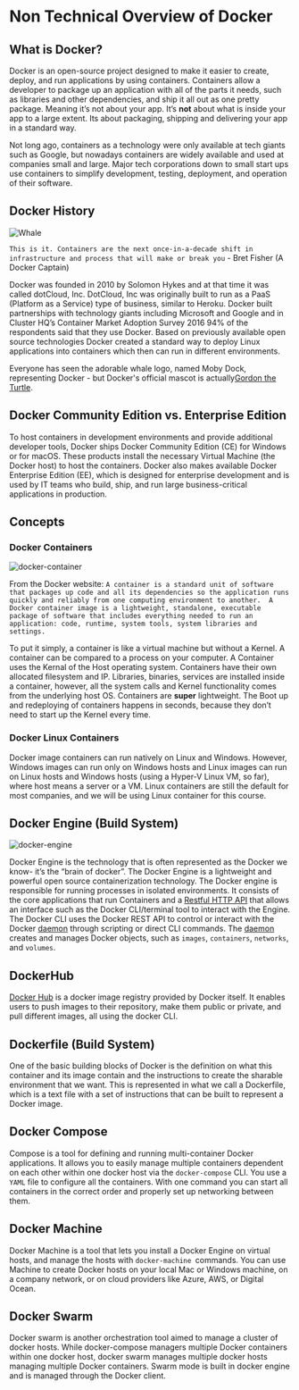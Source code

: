 # Non Technical Overview of Docker

## What is Docker?

Docker is an open-source project designed to make it easier to create, deploy, and run applications by using containers. Containers allow a developer to package up an application with all of the parts it needs, such as libraries and other dependencies, and ship it all out as one pretty package. Meaning it’s not about your app. It’s **not** about what is inside your app to a large extent. Its about packaging, shipping and delivering your app in a standard way.

Not long ago, containers as a technology were only available at tech giants such as Google, but nowadays containers are widely available and used at companies small and large. Major tech corporations down to small start ups use containers to simplify development, testing, deployment, and operation of their software. 

## Docker History
![Whale](https://i2.wp.com/blog.docker.com/wp-content/uploads/2013/06/Docker-logo-011.png?resize=300%2C232&ssl=1)

`This is it. Containers are the next once-in-a-decade shift in infrastructure and process that will make or break you` - Bret Fisher (A Docker Captain)

Docker was founded in 2010 by Solomon Hykes and at that time it was called dotCloud, Inc. DotCloud, Inc was originally built to run as a PaaS (Platform as a Service) type of business, similar to Heroku. Docker built partnerships with technology giants including Microsoft and Google and in Cluster HQ’s Container Market Adoption Survey 2016 94% of the respondents said that they use Docker. Based on previously available open source technologies Docker created a standard way to deploy Linux applications into containers which then can run in different environments. 

Everyone has seen the adorable whale logo, named Moby Dock, representing Docker - but Docker's official mascot is actually[Gordon the Turtle](https://twitter.com/gordontheturtle?lang=en). 

## Docker Community Edition vs. Enterprise Edition

To host containers in development environments and provide additional developer tools, Docker ships Docker Community Edition (CE) for Windows or for macOS. These products install the necessary Virtual Machine (the Docker host) to host the containers. Docker also makes available Docker Enterprise Edition (EE), which is designed for enterprise development and is used by IT teams who build, ship, and run large business-critical applications in production.


## Concepts

### Docker Containers
![docker-container](https://assets.aaonline.io/Docker/Container.png)

From the Docker website:
`A container is a standard unit of software that packages up code and all its dependencies so the application runs quickly and reliably from one computing environment to another.  A Docker container image is a lightweight, standalone, executable package of software that includes everything needed to run an application: code, runtime, system tools, system libraries and settings.` 

To put it simply, a container is like a virtual machine but without a Kernel. A container can be compared to a process on your computer. A Container uses the Kernal of the Host operating system. Containers have their own allocated filesystem and IP. Libraries, binaries, services are installed inside a container, however, all the system calls and Kernel functionality comes from the underlying host OS. Containers are **super** lightweight. The Boot up and redeploying of containers happens in seconds, because they don’t need to start up the Kernel every time.

### Docker Linux Containers
Docker image containers can run natively on Linux and Windows. However, Windows images can run only on Windows hosts and Linux images can run on Linux hosts and Windows hosts (using a Hyper-V Linux VM, so far), where host means a server or a VM. Linux containers are still the default for most companies, and we will be using Linux container for this course. 


## Docker Engine (Build System)

![docker-engine](https://assets.aaonline.io/Docker/docker_engine.png)

Docker Engine is the technology that is often represented as the Docker we know- it’s the “brain of docker”. The Docker Engine is a lightweight and powerful open source containerization technology. The Docker engine is responsible for running processes in isolated environments. 
It consists of the core applications that run Containers and a [Restful HTTP API](https://docs.docker.com/engine/api/v1.24/) that allows an interface such as the Docker CLI/terminal tool to interact with the Engine.  The Docker CLI uses the Docker REST API to control or interact with the Docker [daemon][dockerd] through scripting or direct CLI commands. The [daemon][dockerd] creates and manages Docker objects, such as `images`, `containers`, `networks`, and `volumes`.

[dockerd]: https://docs.docker.com/engine/reference/commandline/dockerd/

## DockerHub
[Docker Hub][dh] is a docker image registry provided by Docker itself. It enables users to push images to their repository, make them public or private, and pull different images, all using the docker CLI.

[dh]: https://hub.docker.com/

## Dockerfile (Build System)
One of the basic building blocks of Docker is the definition on what this container and its image contain and the instructions to create the sharable environment that we want. This is represented in what we call a Dockerfile, which is a text file with a set of instructions that can be built to represent a Docker image.


## Docker Compose
Compose is a tool for defining and running multi-container Docker applications. It allows you to easily manage multiple containers dependent on each other within one docker host via the `docker-compose` CLI. You use a `YAML` file to configure all the containers. With one command you can start all containers in the correct order and properly set up networking between them. 

## Docker Machine
Docker Machine is a tool that lets you install a Docker Engine on virtual hosts, and manage the hosts with `docker-machine `commands. You can use Machine to create Docker hosts on your local Mac or Windows machine, on a company network, or on cloud providers like Azure, AWS, or Digital Ocean.

## Docker Swarm
Docker swarm is another orchestration tool aimed to manage a cluster of docker hosts. While docker-compose managers multiple Docker containers within one docker host, docker swarm manages multiple docker hosts managing multiple Docker containers.  Swarm mode is built in docker engine and is managed through the Docker client.